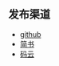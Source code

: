 ## 发布渠道
- [github](https://github.com/wanglele16/myPromise/blob/master/eventLoop.md)
- [简书](https://www.jianshu.com/p/db6d71bd1d53)
- [码云](https://gitee.com/lele16/myPromise/blob/master/eventLoop.md)